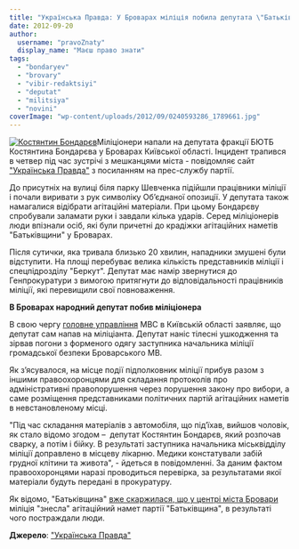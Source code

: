 ```yaml
---
title: "Українська Правда: У Броварах міліція побила депутата \"Батьківщини\""
date: 2012-09-20
author: 
  username: "pravoZnaty"
  display_name: "Маєш право знати"
tags: 
  - "bondaryev"
  - "brovary"
  - "vibir-redaktsiyi"
  - "deputat"
  - "militsiya"
  - "novini"
coverImage: "wp-content/uploads/2012/09/0240593286_1789661.jpg"
---
```


[![](https://mpz.brovary.org/wp-content/uploads/2012/09/0240593286_1789661.jpg "Костянтин Бондарєв")](https://mpz.brovary.org/wp-content/uploads/2012/09/0240593286_1789661.jpg)Міліціонери напали на депутата фракції БЮТБ Костянтина Бондарєва у Броварах Київської області. Інцидент трапився в четвер під час зустрічі з мешканцями міста - повідомляє сайт ["Українська Правда"](http://www.pravda.com.ua/news/2012/09/20/6973129/ "Українська правда") з посиланням на прес-службу партії.

До присутніх на вулиці біля парку Шевченка підійшли працівники міліції і почали виривати з рук символіку Об’єднаної опозиції. У депутата також намагалися відібрати агітаційні матеріали. При цьому Бондарєву спробували заламати руки і завдали кілька ударів. Серед міліціонерів люди впізнали осіб, які були причетні до крадіжки агітаційних наметів "Батьківщини" у Броварах.

Після сутички, яка тривала близько 20 хвилин, нападники змушені були відступити. На площі перебуває велика кількість представників міліції і спецпідрозділу "Беркут". Депутат має намір звернутися до Генпрокуратури з вимогою притягнути до відповідальності працівників міліції, які перевищили свої повноваження.

**В Броварах народний депутат побив міліціонера**

В свою чергу [головне управління](http://mvdobl.kiev.ua/news/2012/09/20/978.html) МВС в Київській області заявляє, що депутат сам напав на міліціанта. Депутат наніс тілесні ушкодження та зірвав погони з форменого одягу заступника начальника міліції громадської безпеки Броварського МВ.

Як з’ясувалося, на місце події підполковник міліції прибув разом з іншими правоохоронцями для складання протоколів про адміністративні правопорушення через порушення закону про вибори, а саме розміщення представниками політичних партій агітаційних наметів в невстановленому місці.

"Під час складання матеріалів з автомобіля, що під’їхав, вийшов чоловік, як стало відомо згодом –  депутат Костянтин Бондарєв, який розпочав сварку, а потім і бійку. В результаті заступника начальника міськвідділу міліції доправлено в місцеву лікарню. Медики констатували забій грудної клітини та живота", - йдеться в повідомленні. За даним фактом правоохоронцями наразі проводиться перевірка, за результатами якої матеріали будуть передані в прокуратуру.

Як відомо, "Батьківщина" [вже скаржилася, що у центрі міста Бровари](http://www.pravda.com.ua/news/2012/09/11/6972512/) міліція "знесла" агітаційний намет партії "Батьківщина", в результаті чого постраждали люди.

**Джерело**: ["Українська Правда"](http://www.pravda.com.ua/news/2012/09/20/6973129/ "Українська правда")
